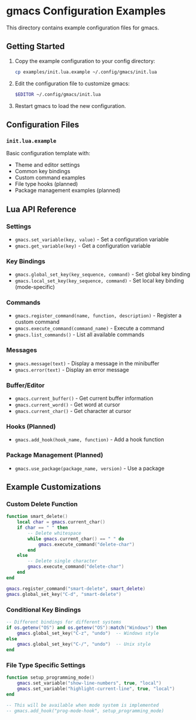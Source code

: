 # gmacs Configuration Examples

This directory contains example configuration files for gmacs.

## Getting Started

1. Copy the example configuration to your config directory:
   ```bash
   cp examples/init.lua.example ~/.config/gmacs/init.lua
   ```

2. Edit the configuration file to customize gmacs:
   ```bash
   $EDITOR ~/.config/gmacs/init.lua
   ```

3. Restart gmacs to load the new configuration.

## Configuration Files

### `init.lua.example`
Basic configuration template with:
- Theme and editor settings
- Common key bindings
- Custom command examples
- File type hooks (planned)
- Package management examples (planned)

## Lua API Reference

### Settings
- `gmacs.set_variable(key, value)` - Set a configuration variable
- `gmacs.get_variable(key)` - Get a configuration variable

### Key Bindings
- `gmacs.global_set_key(key_sequence, command)` - Set global key binding
- `gmacs.local_set_key(key_sequence, command)` - Set local key binding (mode-specific)

### Commands
- `gmacs.register_command(name, function, description)` - Register a custom command
- `gmacs.execute_command(command_name)` - Execute a command
- `gmacs.list_commands()` - List all available commands

### Messages
- `gmacs.message(text)` - Display a message in the minibuffer
- `gmacs.error(text)` - Display an error message

### Buffer/Editor
- `gmacs.current_buffer()` - Get current buffer information
- `gmacs.current_word()` - Get word at cursor
- `gmacs.current_char()` - Get character at cursor

### Hooks (Planned)
- `gmacs.add_hook(hook_name, function)` - Add a hook function

### Package Management (Planned)
- `gmacs.use_package(package_name, version)` - Use a package

## Example Customizations

### Custom Delete Function
```lua
function smart_delete()
    local char = gmacs.current_char()
    if char == " " then
        -- Delete whitespace
        while gmacs.current_char() == " " do
            gmacs.execute_command("delete-char")
        end
    else
        -- Delete single character
        gmacs.execute_command("delete-char")
    end
end

gmacs.register_command("smart-delete", smart_delete)
gmacs.global_set_key("C-d", "smart-delete")
```

### Conditional Key Bindings
```lua
-- Different bindings for different systems
if os.getenv("OS") and os.getenv("OS"):match("Windows") then
    gmacs.global_set_key("C-z", "undo")  -- Windows style
else
    gmacs.global_set_key("C-/", "undo")  -- Unix style
end
```

### File Type Specific Settings
```lua
function setup_programming_mode()
    gmacs.set_variable("show-line-numbers", true, "local")
    gmacs.set_variable("highlight-current-line", true, "local")
end

-- This will be available when mode system is implemented
-- gmacs.add_hook("prog-mode-hook", setup_programming_mode)
```